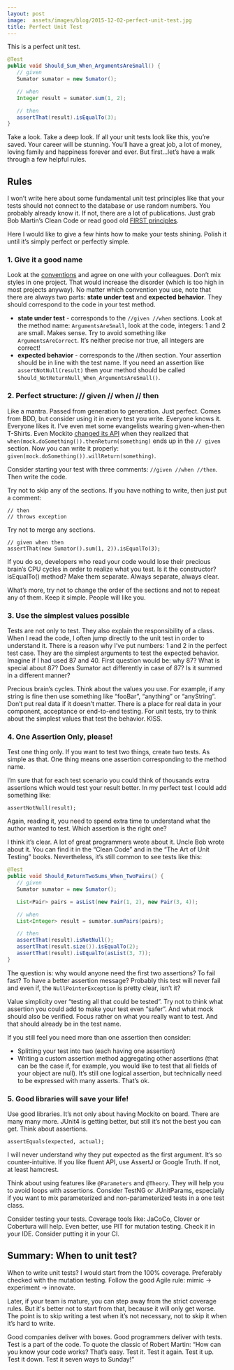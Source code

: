 ```yaml
---
layout: post
image:  assets/images/blog/2015-12-02-perfect-unit-test.jpg
title: Perfect Unit Test
---
```


This is a perfect unit test.

```java
@Test
public void Should_Sum_When_ArgumentsAreSmall() {  
   // given
   Sumator sumator = new Sumator();

   // when
   Integer result = sumator.sum(1, 2);

   // then
   assertThat(result).isEqualTo(3);
}
```

Take a look. Take a deep look. If all your unit tests look like this, you’re saved. Your career will be stunning. You’ll have a great job, a lot of money, loving family and happiness forever and ever. But first…let’s have a walk through a few helpful rules.

## Rules

I won’t write here about some fundamental unit test principles like that your tests should not connect to the database or use random numbers. You probably already know it. If not, there are a lot of publications. Just grab Bob Martin’s Clean Code or read good old [FIRST principles](http://agileinaflash.blogspot.com/2009/02/first.html).

Here I would like to give a few hints how to make your tests shining. Polish it until it’s simply perfect or perfectly simple.

### 1. Give it a good name
Look at the [conventions](https://dzone.com/articles/7-popular-unit-test-naming) and agree on one with your colleagues. Don’t mix styles in one project. That would increase the disorder (which is too high in most projects anyway). No matter which convention you use, note that there are always two parts: **state under test** and **expected behavior**. They should correspond to the code in your test method.
- **state under test** - corresponds to the `//given //when` sections. Look at the method name: `ArgumentsAreSmall`, look at the code, integers: 1 and 2 are small. Makes sense. Try to avoid something like `ArgumentsAreCorrect`. It’s neither precise nor true, all integers are correct!
- **expected behavior** - corresponds to the //then section. Your assertion should be in line with the test name. If you need an assertion like `assertNotNull(result)` then your method should be called `Should_NotReturnNull_When_ArgumentsAreSmall()`.

### 2. Perfect structure: // given // when // then
Like a mantra. Passed from generation to generation. Just perfect. Comes from BDD, but consider using it in every test you write. Everyone knows it. Everyone likes it. I’ve even met some evangelists wearing given-when-then T-Shirts. Even Mockito [changed its API](http://ketiljensen.wordpress.com/2009/08/28/behaviour-driven-development-with-mockito/) when they realized that `when(mock.doSomething()).thenReturn(something)` ends up in the `// given` section. Now you can write it properly: `given(mock.doSomething()).willReturn(something)`.

Consider starting your test with three comments: `//given //when //then`. Then write the code.

Try not to skip any of the sections. If you have nothing to write, then just put a comment:

```
// then
// throws exception
```
Try not to merge any sections.
```
// given when then
assertThat(new Sumator().sum(1, 2)).isEqualTo(3);  
```

If you do so, developers who read your code would lose their precious brain’s CPU cycles in order to realize what you test. Is it the constructor? isEqualTo() method? Make them separate. Always separate, always clear.

What’s more, try not to change the order of the sections and not to repeat any of them. Keep it simple. People will like you.

### 3. Use the simplest values possible
Tests are not only to test. They also explain the responsibility of a class. When I read the code, I often jump directly to the unit test in order to understand it. There is a reason why I’ve put numbers: 1 and 2 in the perfect test case. They are the simplest arguments to test the expected behavior. Imagine if I had used 87 and 40. First question would be: why 87? What is special about 87? Does Sumator act differently in case of 87? Is it summed in a different manner?

Precious brain’s cycles. Think about the values you use. For example, if any string is fine then use something like “fooBar”, “anything” or “anyString”. Don’t put real data if it doesn’t matter. There is a place for real data in your component, acceptance or end-to-end testing. For unit tests, try to think about the simplest values that test the behavior. KISS.

### 4. One Assertion Only, please!
Test one thing only. If you want to test two things, create two tests. As simple as that. One thing means one assertion corresponding to the method name.

I’m sure that for each test scenario you could think of thousands extra assertions which would test your result better. In my perfect test I could add something like:

```
assertNotNull(result);
```

Again, reading it, you need to spend extra time to understand what the author wanted to test. Which assertion is the right one?

I think it’s clear. A lot of great programmers wrote about it. Uncle Bob wrote about it. You can find it in the “Clean Code” and in the “The Art of Unit Testing” books. Nevertheless, it’s still common to see tests like this:

```java
@Test
public void Should_ReturnTwoSums_When_TwoPairs() {  
   // given
   Sumator sumator = new Sumator();

   List<Pair> pairs = asList(new Pair(1, 2), new Pair(3, 4));

   // when
   List<Integer> result = sumator.sumPairs(pairs);

   // then
   assertThat(result).isNotNull();
   assertThat(result.size()).isEqualTo(2);
   assertThat(result).isEqualTo(asList(3, 7));
}
```

The question is: why would anyone need the first two assertions? To fail fast? To have a better assertion message? Probably this test will never fail and even if, the `NullPointerException` is pretty clear, isn’t it?

Value simplicity over “testing all that could be tested”. Try not to think what assertion you could add to make your test even “safer”. And what mock should also be verified. Focus rather on what you really want to test. And that should already be in the test name.

If you still feel you need more than one assertion then consider:
- Splitting your test into two (each having one assertion)
- Writing a custom assertion method aggregating other assertions (that can be the case if, for example, you would like to test that all fields of your object are null). It’s still one logical assertion, but technically need to be expressed with many asserts. That’s ok.

### 5. Good libraries will save your life!
Use good libraries. It’s not only about having Mockito on board. There are many many more. JUnit4 is getting better, but still it’s not the best you can get. Think about assertions.

```
assertEquals(expected, actual);  
```

I will never understand why they put expected as the first argument. It’s so counter-intuitive. If you like fluent API, use AssertJ or Google Truth. If not, at least hamcrest.

Think about using features like `@Parameters` and `@Theory`. They will help you to avoid loops with assertions. Consider TestNG or JUnitParams, especially if you want to mix parameterized and non-parameterized tests in a one test class.

Consider testing your tests. Coverage tools like: JaCoCo, Clover or Cobertura will help. Even better, use PIT for mutation testing. Check it in your IDE. Consider putting it in your CI.

## Summary: When to unit test?
When to write unit tests? I would start from the 100% coverage. Preferably checked with the mutation testing. Follow the good Agile rule: mimic -> experiment -> innovate.

Later, if your team is mature, you can step away from the strict coverage rules. But it's better not to start from that, because it will only get worse. The point is to skip writing a test when it’s not necessary, not to skip it when it’s hard to write.

Good companies deliver with boxes. Good programmers deliver with tests. Test is a part of the code. To quote the classic of Robert Martin: “How can you know your code works? That’s easy. Test it. Test it again. Test it up. Test it down. Test it seven ways to Sunday!”
